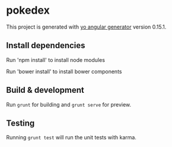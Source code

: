 # pokedex

This project is generated with [yo angular generator](https://github.com/yeoman/generator-angular)
version 0.15.1.

## Install dependencies

Run 'npm install' to install node modules

Run 'bower install' to install bower components

## Build & development

Run `grunt` for building and `grunt serve` for preview.

## Testing

Running `grunt test` will run the unit tests with karma.
